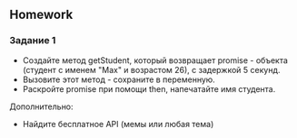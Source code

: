 ##  Homework

### Задание 1

- Создайте метод getStudent, который возвращает promise - объекта (студент с именем "Max" и возрастом 26), c задержкой 5 секунд.
- Вызовите этот метод - сохраните в переменную. 
- Раскройте promise при помощи then, напечатайте имя студента.  

Дополнительно: 
- Найдите бесплатное API (мемы или любая тема)
